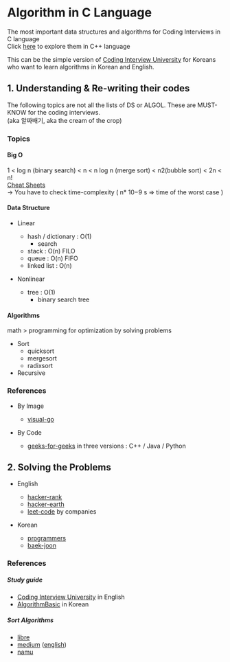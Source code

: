 # Algorithm in C Language

The most important data structures and algorithms for Coding Interviews in C language <br/>
Click [here](https://github.com/100sun/algorithm-in-cplus) to explore them in C++ language 

This can be the simple version of [Coding Interview University](https://github.com/jwasham/coding-interview-university) for Koreans who want to learn algorithms in Korean and English.

## 1. Understanding & Re-writing their codes

The following topics are not all the lists of DS or ALGOL. These are MUST-KNOW for the coding interviews. <br/>
(aka 알짜배기, aka the cream of the crop)

### Topics
#### Big O

1 < log n (binary search) < n < n log n (merge sort) < n2(bubble sort) < 2n < n! <br/>
[Cheat Sheets](https://www.bigocheatsheet.com/)
<br/>-> You have to check time-complexity ( n* 10−9 s => time of the worst case )


#### Data Structure
* Linear
    * hash / dictionary : O(1)
        * search
    * stack : O(n)
        FILO
    * queue : O(n)
        FIFO
    * linked list : O(n)

* Nonlinear
    * tree : O(1)
        * binary search tree

#### Algorithms
math > programming for optimization by solving problems
 
* Sort
    * quicksort
    * mergesort
    * radixsort
* Recursive 

### References

* By Image
    * [visual-go](https://visualgo.net/en)

* By Code
    * [geeks-for-geeks](https://www.geeksforgeeks.org/) in three versions : C++ / Java / Python


## 2. Solving the Problems

* English
    * [hacker-rank](https://www.hackerrank.com/dashboard)
    * [hacker-earth](https://www.hackerearth.com/practice/)
    * [leet-code](https://leetcode.com/problemset/all/) by companies

* Korean
    * [programmers](https://programmers.co.kr/learn/challenges)
    * [baek-joon](https://www.acmicpc.net/)

 
### References
##### Study guide   
* [Coding Interview University](https://github.com/jwasham/coding-interview-university) in English
* [AlgorithmBasic](https://blog.yena.io/studynote/2018/11/14/Algorithm-Basic.html) in Korean
##### Sort Algorithms
* [libre](https://librewiki.net/wiki/%EC%8B%9C%EB%A6%AC%EC%A6%88:%EC%88%98%ED%95%99%EC%9D%B8%EB%93%AF_%EA%B3%BC%ED%95%99%EC%95%84%EB%8B%8C_%EA%B3%B5%ED%95%99%EA%B0%99%EC%9D%80_%EC%BB%B4%ED%93%A8%ED%84%B0%EA%B3%BC%ED%95%99/%EC%95%8C%EA%B3%A0%EB%A6%AC%EC%A6%98_%EA%B8%B0%EC%B4%88)
* [medium](https://medium.com/@fiv3star/%EC%A0%95%EB%A0%AC%EC%95%8C%EA%B3%A0%EB%A6%AC%EC%A6%98-sorting-algorithm-%EC%A0%95%EB%A6%AC-8ca307269dc7) ([english](https://medium.com/@fiv3star/sorting-algorithms-with-anim-14a7b27dbef7))
* [namu](https://namu.wiki/w/%EC%A0%95%EB%A0%AC%20%EC%95%8C%EA%B3%A0%EB%A6%AC%EC%A6%98) 
